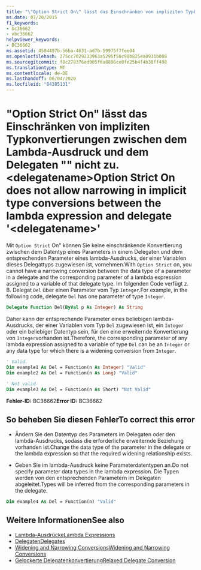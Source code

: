```yaml
---
title: "\"Option Strict On\" lässt das Einschränken von impliziten Typkonvertierungen zwischen dem Lambda-Ausdruck und dem Delegaten \"\" nicht zu. <delegatename>"
ms.date: 07/20/2015
f1_keywords:
- bc36662
- vbc36662
helpviewer_keywords:
- BC36662
ms.assetid: 4504497b-56ba-4631-ad7b-59975f7fee04
ms.openlocfilehash: 275cc7029233963a5295f50c90b825ea0931b008
ms.sourcegitcommit: f8c270376ed905f6a8896ce0fe25b4f4b38ff498
ms.translationtype: MT
ms.contentlocale: de-DE
ms.lasthandoff: 06/04/2020
ms.locfileid: "84385131"
---
```

# <a name="option-strict-on-does-not-allow-narrowing-in-implicit-type-conversions-between-the-lambda-expression-and-delegate-delegatename"></a><span data-ttu-id="f5a1d-102">"Option Strict On" lässt das Einschränken von impliziten Typkonvertierungen zwischen dem Lambda-Ausdruck und dem Delegaten "" nicht zu. \<delegatename></span><span class="sxs-lookup"><span data-stu-id="f5a1d-102">Option Strict On does not allow narrowing in implicit type conversions between the lambda expression and delegate '\<delegatename>'</span></span>
<span data-ttu-id="f5a1d-103">Mit `Option Strict` On" können Sie keine einschränkende Konvertierung zwischen dem Datentyp eines Parameters in einem Delegaten und dem entsprechenden Parameter eines lambda-Ausdrucks, der einer Variablen dieses Delegattyps zugewiesen ist, vornehmen.</span><span class="sxs-lookup"><span data-stu-id="f5a1d-103">With `Option Strict` on, you cannot have a narrowing conversion between the data type of a parameter in a delegate and the corresponding parameter of a lambda expression assigned to a variable of that delegate type.</span></span> <span data-ttu-id="f5a1d-104">Im folgenden Code verfügt z. B. Delegat `Del` über einen Parameter vom Typ `Integer`.</span><span class="sxs-lookup"><span data-stu-id="f5a1d-104">For example, in the following code, delegate `Del` has one parameter of type `Integer`.</span></span>  
  
```vb  
Delegate Function Del(ByVal p As Integer) As String  
```  
  
 <span data-ttu-id="f5a1d-105">Daher kann der entsprechende Parameter eines beliebigen lambda-Ausdrucks, der einer Variablen vom Typ `Del` zugewiesen ist, ein `Integer` oder ein beliebiger Datentyp sein, für den eine erweiternde Konvertierung von `Integer`vorhanden ist.</span><span class="sxs-lookup"><span data-stu-id="f5a1d-105">Therefore, the corresponding parameter of any lambda expression assigned to a variable of type `Del` can be an `Integer` or any data type for which there is a widening conversion from `Integer`.</span></span>  
  
```vb  
' Valid.  
Dim example1 As Del = Function(n As Integer) "Valid"  
Dim example2 As Del = Function(n As Long) "Valid"  
  
' Not valid.  
Dim example3 As Del = Function(n As Short) "Not Valid"  
```  
  
 <span data-ttu-id="f5a1d-106">**Fehler-ID:** BC36662</span><span class="sxs-lookup"><span data-stu-id="f5a1d-106">**Error ID:** BC36662</span></span>  
  
## <a name="to-correct-this-error"></a><span data-ttu-id="f5a1d-107">So beheben Sie diesen Fehler</span><span class="sxs-lookup"><span data-stu-id="f5a1d-107">To correct this error</span></span>  
  
- <span data-ttu-id="f5a1d-108">Ändern Sie den Datentyp des Parameters im Delegaten oder den lambda-Ausdrucks, sodass die erforderliche erweiternde Beziehung vorhanden ist.</span><span class="sxs-lookup"><span data-stu-id="f5a1d-108">Change the data type of the parameter in the delegate or the lambda expression so that the required widening relationship exists.</span></span>  
  
- <span data-ttu-id="f5a1d-109">Geben Sie im lambda-Ausdruck keine Parameterdatentypen an.</span><span class="sxs-lookup"><span data-stu-id="f5a1d-109">Do not specify parameter data types in the lambda expression.</span></span> <span data-ttu-id="f5a1d-110">Die Typen werden von den entsprechenden Parametern im Delegaten abgeleitet.</span><span class="sxs-lookup"><span data-stu-id="f5a1d-110">Types will be inferred from the corresponding parameters in the delegate.</span></span>  
  
```vb  
Dim example4 As Del = Function(n) "Valid"  
```  
  
## <a name="see-also"></a><span data-ttu-id="f5a1d-111">Weitere Informationen</span><span class="sxs-lookup"><span data-stu-id="f5a1d-111">See also</span></span>

- [<span data-ttu-id="f5a1d-112">Lambda-Ausdrücke</span><span class="sxs-lookup"><span data-stu-id="f5a1d-112">Lambda Expressions</span></span>](../programming-guide/language-features/procedures/lambda-expressions.md)
- [<span data-ttu-id="f5a1d-113">Delegaten</span><span class="sxs-lookup"><span data-stu-id="f5a1d-113">Delegates</span></span>](../programming-guide/language-features/delegates/index.md)
- [<span data-ttu-id="f5a1d-114">Widening and Narrowing Conversions</span><span class="sxs-lookup"><span data-stu-id="f5a1d-114">Widening and Narrowing Conversions</span></span>](../programming-guide/language-features/data-types/widening-and-narrowing-conversions.md)
- [<span data-ttu-id="f5a1d-115">Gelockerte Delegatenkonvertierung</span><span class="sxs-lookup"><span data-stu-id="f5a1d-115">Relaxed Delegate Conversion</span></span>](../programming-guide/language-features/delegates/relaxed-delegate-conversion.md)
